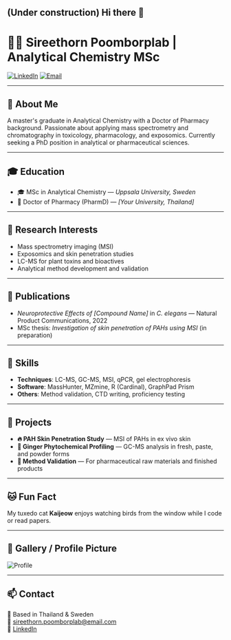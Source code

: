 ## (Under construction) Hi there 👋
<!--
**icenotebook/icenotebook** is a ✨ _special_ ✨ repository because its `README.md` (this file) appears on your GitHub profile.

Here are some ideas to get you started:

- 🔭 I’m currently working on ...
- 🌱 I’m currently learning ...
- 👯 I’m looking to collaborate on ...
- 🤔 I’m looking for help with ...
- 💬 Ask me about ...
- 📫 How to reach me: ...
- 😄 Pronouns: ...
- ⚡ Fun fact: ...
-->
# 👩‍🔬 Sireethorn Poomborplab | Analytical Chemistry MSc

[![LinkedIn](https://img.shields.io/badge/LinkedIn-Profile-blue)](https://www.linkedin.com/in/YOUR-LINK)
[![Email](https://img.shields.io/badge/Email-Contact-red)](mailto:your@email.com)

---

## 🧪 About Me

A master's graduate in Analytical Chemistry with a Doctor of Pharmacy background. Passionate about applying mass spectrometry and chromatography in toxicology, pharmacology, and exposomics. Currently seeking a PhD position in analytical or pharmaceutical sciences.

---

## 🎓 Education

- 🎓 MSc in Analytical Chemistry — *Uppsala University, Sweden*  
- 💊 Doctor of Pharmacy (PharmD) — *[Your University, Thailand]*

---

## 🧬 Research Interests

- Mass spectrometry imaging (MSI)
- Exposomics and skin penetration studies
- LC-MS for plant toxins and bioactives
- Analytical method development and validation

---

## 📝 Publications

- *Neuroprotective Effects of [Compound Name]* in *C. elegans* — Natural Product Communications, 2022  
- MSc thesis: *Investigation of skin penetration of PAHs using MSI* (in preparation)

---

## 🧰 Skills

- **Techniques**: LC-MS, GC-MS, MSI, qPCR, gel electrophoresis  
- **Software**: MassHunter, MZmine, R (Cardinal), GraphPad Prism  
- **Others**: Method validation, CTD writing, proficiency testing  

---

## 📂 Projects

- **🔥 PAH Skin Penetration Study** — MSI of PAHs in ex vivo skin  
- **🌿 Ginger Phytochemical Profiling** — GC-MS analysis in fresh, paste, and powder forms  
- **🧪 Method Validation** — For pharmaceutical raw materials and finished products  

---

## 🐱 Fun Fact

My tuxedo cat **Kaijeow** enjoys watching birds from the window while I code or read papers.

---

## 📸 Gallery / Profile Picture

![Profile](./assets/profile.jpg) <!-- Example relative path if you store images in a folder -->

---

## 📫 Contact

📍 Based in Thailand & Sweden  
📧 sireethorn.poomborplab@email.com  
🔗 [LinkedIn](https://www.linkedin.com/in/YOUR-LINK)  
